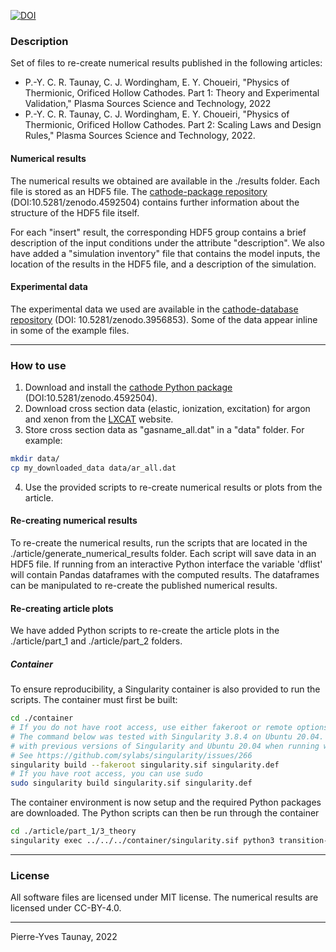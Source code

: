 [![DOI](https://zenodo.org/badge/DOI/10.5281/zenodo.4615625.svg)](https://doi.org/10.5281/zenodo.4615625)

### Description
Set of files to re-create numerical results published in the following articles:

* P.-Y. C. R. Taunay, C. J. Wordingham, E. Y. Choueiri, 
"Physics of Thermionic, Orificed Hollow Cathodes. Part 1: Theory and Experimental Validation," 
Plasma Sources Science and Technology, 2022
* P.-Y. C. R. Taunay, C. J. Wordingham, E. Y. Choueiri, 
"Physics of Thermionic, Orificed Hollow Cathodes. Part 2: Scaling Laws and Design Rules," 
Plasma Sources Science and Technology, 2022.

#### Numerical results
The numerical results we obtained are available in the ./results folder. Each file is stored 
as an HDF5 file. 
The [cathode-package repository](https://github.com/eppdyl/cathode-package) (DOI:10.5281/zenodo.4592504) 
contains further information about the structure of the HDF5 file itself.

For each "insert" result, the corresponding HDF5 group contains a brief description of the input 
conditions under the attribute "description".
We also have added a "simulation inventory" file that contains the model inputs, the location of the results 
in the HDF5 file, and a description of the simulation. 

#### Experimental data
The experimental data we used are available in the [cathode-database repository](https://github.com/eppdyl/cathode-database) 
(DOI: 10.5281/zenodo.3956853). Some of the data appear inline in some of the example files. 

---
### How to use
1. Download and install the [cathode Python package](https://github.com/eppdyl/cathode-package) (DOI:10.5281/zenodo.4592504).
2. Download cross section data (elastic, ionization, excitation) for argon and xenon from the [LXCAT](https://lxcat.net) website.
3. Store cross section data as "gasname_all.dat" in a "data" folder. For example: 
```bash
mkdir data/
cp my_downloaded_data data/ar_all.dat
```
4. Use the provided scripts to re-create numerical results or plots from the article.

#### Re-creating numerical results
To re-create the numerical results, run the scripts that are located in the
./article/generate_numerical_results folder. 
Each script will save data in an HDF5 file. 
If running from an interactive Python interface the variable 'dflist' 
will contain Pandas dataframes with the computed results. 
The dataframes can be manipulated to re-create the published numerical results. 

#### Re-creating article plots
We have added Python scripts to re-create the article plots in the ./article/part_1 and
./article/part_2 folders.

##### Container 
To ensure reproducibility, a Singularity container is also provided to run the scripts.
The container must first be built:

```bash
cd ./container
# If you do not have root access, use either fakeroot or remote options. See Singularity docs
# The command below was tested with Singularity 3.8.4 on Ubuntu 20.04. There seems to be an issue 
# with previous versions of Singularity and Ubuntu 20.04 when running with fakeroot.
# See https://github.com/sylabs/singularity/issues/266
singularity build --fakeroot singularity.sif singularity.def
# If you have root access, you can use sudo
sudo singularity build singularity.sif singularity.def
```

The container environment is now setup and the required Python packages are downloaded. The Python 
scripts can then be run through the container 

```bash
cd ./article/part_1/3_theory
singularity exec ../../../container/singularity.sif python3 transition-flow-models.py
```

---
### License
All software files are licensed under MIT license.
The numerical results are licensed under CC-BY-4.0. 

---
Pierre-Yves Taunay, 2022
